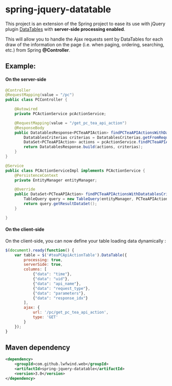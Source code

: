 
# spring-jquery-datatable
This project is an extension of the Spring project to ease its use with jQuery plugin [DataTables](http://datatables.net/) with **server-side processing enabled**.

This will allow you to handle the Ajax requests sent by DataTables for each draw of the information on the page (i.e. when paging, ordering, searching, etc.) from Spring **@Controller**.

## Example:
#### On the server-side
```java
@Controller
@RequestMapping(value = "/pc")
public class PCController {

    @Autowired
    private PCActionService pcActionService;

    @RequestMapping(value = "/get_pc_tea_api_action")
    @ResponseBody
    public DatatablesResponse<PCTeaAPIAction> findPCTeaAPIActionsWithDatatablesCriterias(HttpServletRequest request) {
        DatatablesCriterias criterias = DatatablesCriterias.getFromRequest(request);
        DataSet<PCTeaAPIAction> actions = pcActionService.findPCTeaAPIActionsWithDatatablesCriterias(criterias);
        return DatatablesResponse.build(actions, criterias);
    }
}
```
```java
@Service
public class PCActionServiceImpl implements PCActionService {
    @PersistenceContext
    private EntityManager entityManager;

    @Override
    public DataSet<PCTeaAPIAction> findPCTeaAPIActionsWithDatatablesCriterias(DatatablesCriterias criterias) {
        TableQuery query = new TableQuery(entityManager, PCTeaAPIAction.class, criterias);
        return query.getResultDataSet();
    }

}
```

#### On the client-side

On the client-side, you can now define your table loading data dynamically :

```javascript
$(document).ready(function() {
    var table = $('#teaPCApiActionTable').DataTable({
        processing: true,
        serverSide: true,
        columns: [
            {"data": "time"},
            {"data": "uid"},
            {"data": "api_name"},
            {"data": "request_type"},
            {"data": "parameters"},
            {"data": "response_idx"}
        ],
        ajax: {
            url: '/pc/get_pc_tea_api_action',
            type: 'GET'
        }
    });
}
```

## Maven dependency

```xml
<dependency>
    <groupId>com.github.lwfwind.web</groupId>
    <artifactId>spring-jquery-datatable</artifactId>
    <version>3.0</version>
</dependency>
```
